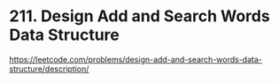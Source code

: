 # 211. Design Add and Search Words Data Structure

https://leetcode.com/problems/design-add-and-search-words-data-structure/description/